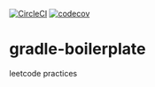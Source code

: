 [![CircleCI](https://circleci.com/gh/masssh/leetcode.svg?style=svg)](https://circleci.com/gh/masssh/leetcode)
[![codecov](https://codecov.io/gh/masssh/leetcode/branch/master/graph/badge.svg)](https://codecov.io/gh/masssh/leetcode)

# gradle-boilerplate
leetcode practices
